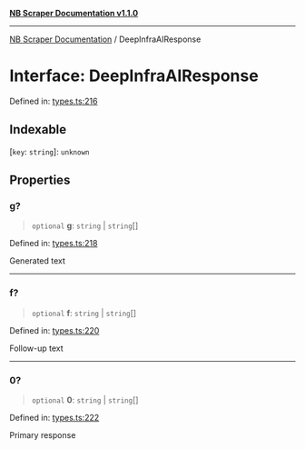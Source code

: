 [**NB Scraper Documentation v1.1.0**](../README.md)

***

[NB Scraper Documentation](../globals.md) / DeepInfraAIResponse

# Interface: DeepInfraAIResponse

Defined in: [types.ts:216](https://github.com/Chakszzz/NB-Scraper/blob/06c561b9f0d22405d402fc768994dc101fb84509/app/types.ts#L216)

## Indexable

\[`key`: `string`\]: `unknown`

## Properties

### g?

> `optional` **g**: `string` \| `string`[]

Defined in: [types.ts:218](https://github.com/Chakszzz/NB-Scraper/blob/06c561b9f0d22405d402fc768994dc101fb84509/app/types.ts#L218)

Generated text

***

### f?

> `optional` **f**: `string` \| `string`[]

Defined in: [types.ts:220](https://github.com/Chakszzz/NB-Scraper/blob/06c561b9f0d22405d402fc768994dc101fb84509/app/types.ts#L220)

Follow-up text

***

### 0?

> `optional` **0**: `string` \| `string`[]

Defined in: [types.ts:222](https://github.com/Chakszzz/NB-Scraper/blob/06c561b9f0d22405d402fc768994dc101fb84509/app/types.ts#L222)

Primary response
